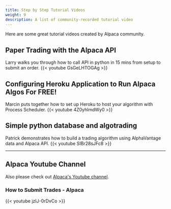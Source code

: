 ```yaml
---
title: Step by Step Tutorial Videos
weight: 9
description: A list of community-recorded tutorial video
---
```


Here are some great tutorial videos created by Alpaca community.

## Paper Trading with the Alpaca API
Larry walks you through how to call API in python in 15 mins from setup to submit an order.
{{< youtube GsGeLHTOGAg >}}

## Configuring Heroku Application to Run Alpaca Algos For FREE!
Marcin puts together how to set up Heroku to host your algorithm with Process Scheduler.
{{< youtube 4Z0yhlmdWy0 >}}

## Simple python database and algotrading
Patrick demonstrates how to build a trading algorithm using AlphaVantage data and Alpaca API.
{{< youtube SIBr28sJFc8 >}}

----
## Alpaca Youtube Channel
Also please check out [Alpaca's Youtube channel](https://www.youtube.com/channel/UC_QGP6WixhTPGyypS4XuTmA/videos).

### How to Submit Trades - Alpaca
{{< youtube jzIJ-0rDvCo >}}